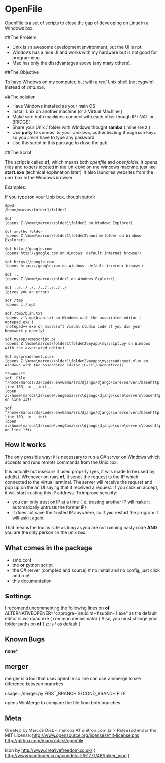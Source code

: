  OpenFile
===========
OpenFile is a set of scripts to close the gap of developing on Linux in a Windows box.

##The Problem

- Unix is an awesome development environment, but the UI is not.
- Windows has a nice UI and works with my hardware but is not good for programming.
- Mac has only the disadvantages above (any many others).

##The Objective

To have Windows on my computer, but with a *real* Unix shell (not cygwin) instead of *cmd.exe*.

##The solution

* Have Windows installed as your main OS
* Install Unix on another machine (or a Virtual Machine )
* Make sure both machines connect with each other though IP ( NAT or BRIDGE )
* Share your Unix / folder with Windows thought **samba** ( mine are z:)
* Use **putty** to connect to your Unix box, authenticating though ssh keys so you *never* have to type any password
* Use this script in this package to close the gab

##The Script


The script is called **of**, which means both *openfile* and *openfolder*. It opens files and folders located in the Unix box on the Windows machine, just like **start.exe** (technical explanation later). It also launches websites from the unix box in the Windows browser


Examples:

If you type (on your Unix box, though putty):

    $pwd
    /home/marcos/folder1/folder2

    $of
    (opens Z:\home\marcos\folder1\folder2 on Windows Explorer)

    $of anotherfolder
    (opens Z:\home\marcos\folder1\folder2\anotherfolder on Windows Explorer)

    $of http://google.com
    (opens http://google.com on Windows' default internet browser)

    $of https://google.com
    (opens https://google.com on Windows' default internet browser)

    $of ..
    (opens Z:\home\marcos\folder1 on Windows Explorer)

    $of ../../../../../../../../
    (gives you an error)

    $of /tmp
    (opens z:/tmp)

    $of /tmp/blah.txt
    (opens z:\tmp\blah.txt on Windows with the associated editor ( notepad.exe )
    (notepad++.exe or microsoft visual studio code if you did your homework properly)

    $of myapp/somescript.py
    (opens Z:\home\marcos\folder1\folder2\myapp\myscript.py on Windows with the associated editor)

    $of myspreadsheet.xlsx
    (opens Z:\home\marcos\folder1\folder2\myapp\myspreadsheet.xlsx on Windows with the associated editor (Excel/OpenOffice))

    **bonus**
    $of  File "/home/marcos/3s/code/.envGama/src/django/django/core/servers/basehttp.py", line 139, in __init__
    (open z:\home\marcos\3s\code\.engGama\src\django\django\core\servers\basehttp.py on line 139)

    $of  "/home/marcos/3s/code/.envGama/src/django/django/core/servers/basehttp.py", line 139, in __init__
    (open z:\home\marcos\3s\code\.engGama\src\django\django\core\servers\basehttp.py on line 139)


## How it works

The only possible way: it is necessary to run a C# server on Windows which accepts and runs remote commands from the Unix box.

It is actually not insecure if used properly (yes, it was made to be used by adults). Whenever on runs **of**, it sends the request to the IP which connected to the virtual terminal. The server will receive the request and pop up on the an UI saying that it received a request. If you click on accept, it will start trusting this IP address.
To improve security:

* you can only trust on IP at a time (i.e. trusting another IP will make it automatically untrusts the former IP)
* it does not save the trusted IP anywhere, so if you restart the program it will ask it again.


That means the tool is safe as long as you are not running nasty code **AND** you are the only person on the unix box.


## What comes in the package

* smb.conf
* the **of** python script
* the C# server (compiled and source) # no install and no config, just click and run!
* this documentation

## Settings

I recomend uncommenting the following lines on **of**
  ALTERNATIVEOPENER="c:\progra~1\sublim~1\sublim~1.exe"
as the default editor is wordpad.exe ( common denonimator )
Also, you must change your folder paths on **of** (  z: is / as default )

## Known Bugs

**none*** 

## merger

merger is a tool that uses openfile so one can use winmerge to see diference between branches


usage: ./merger.py FIRST_BRANCH SECOND_BRANCH FILE

opens WinMerge to compare the file from both branches


## Meta
Created by Marcos Diez < marcos AT unitron.com.br >
Released under the MIT License: http://www.opensource.org/licenses/mit-license.php
http://github.com/marcosdiez/openfile


Icon by http://www.creativefreedom.co.uk/ ( http://www.iconfinder.com/icondetails/61771/48/folder_icon )

